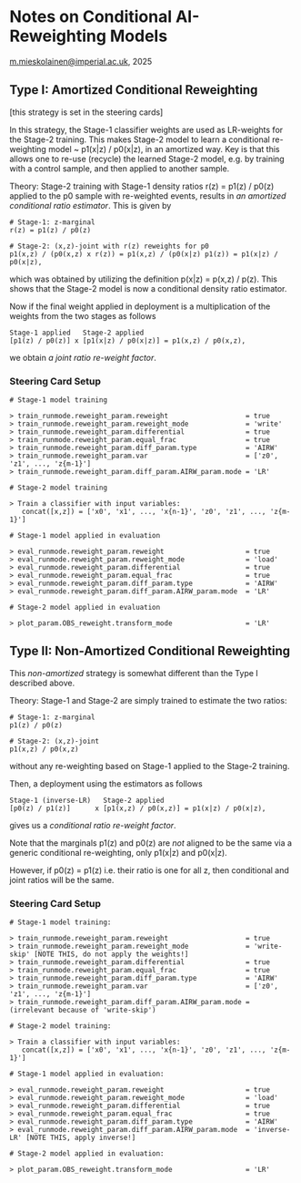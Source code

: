 
# Notes on Conditional AI-Reweighting Models

m.mieskolainen@imperial.ac.uk, 2025


## Type I: Amortized Conditional Reweighting

[this strategy is set in the steering cards]

In this strategy, the Stage-1 classifier weights are used as 
LR-weights for the Stage-2 training. This makes Stage-2 model to learn
a conditional re-weighting model ~ p1(x|z) / p0(x|z), in an amortized way.
Key is that this allows one to re-use (recycle) the learned Stage-2 model,
e.g. by training with a control sample, and then applied to another sample.

Theory: Stage-2 training with Stage-1 density ratios r(z) = p1(z) / p0(z) applied
to the p0 sample with re-weighted events, results in *an amortized conditional ratio estimator*. This is given by
```
# Stage-1: z-marginal
r(z) = p1(z) / p0(z) 

# Stage-2: (x,z)-joint with r(z) reweights for p0
p1(x,z) / (p0(x,z) x r(z)) = p1(x,z) / (p0(x|z) p1(z)) = p1(x|z) / p0(x|z),
```
which was obtained by utilizing the definition p(x|z) = p(x,z) / p(z). This shows that the Stage-2 model is now a conditional density ratio estimator.

Now if the final weight applied in deployment is a multiplication of the weights from the two stages as follows
``` 
Stage-1 applied   Stage-2 applied
[p1(z) / p0(z)] x [p1(x|z) / p0(x|z)] = p1(x,z) / p0(x,z),
```
we obtain *a joint ratio re-weight factor*.


### Steering Card Setup

```
# Stage-1 model training

> train_runmode.reweight_param.reweight                   = true
> train_runmode.reweight_param.reweight_mode              = 'write'
> train_runmode.reweight_param.differential               = true
> train_runmode.reweight_param.equal_frac                 = true
> train_runmode.reweight_param.diff_param.type            = 'AIRW'
> train_runmode.reweight_param.var                        = ['z0', 'z1', ..., 'z{m-1}']
> train_runmode.reweight_param.diff_param.AIRW_param.mode = 'LR'

# Stage-2 model training

> Train a classifier with input variables:
   concat([x,z]) = ['x0', 'x1', ..., 'x{n-1}', 'z0', 'z1', ..., 'z{m-1}']

# Stage-1 model applied in evaluation

> eval_runmode.reweight_param.reweight                    = true
> eval_runmode.reweight_param.reweight_mode               = 'load'
> eval_runmode.reweight_param.differential                = true
> eval_runmode.reweight_param.equal_frac                  = true
> eval_runmode.reweight_param.diff_param.type             = 'AIRW'
> eval_runmode.reweight_param.diff_param.AIRW_param.mode  = 'LR'

# Stage-2 model applied in evaluation

> plot_param.OBS_reweight.transform_mode                  = 'LR'
```


## Type II: Non-Amortized Conditional Reweighting

This *non-amortized* strategy is somewhat different than the Type I described above.

Theory: Stage-1 and Stage-2 are simply trained to estimate the two ratios:
```
# Stage-1: z-marginal
p1(z) / p0(z)    

# Stage-2: (x,z)-joint
p1(x,z) / p0(x,z)
```
without any re-weighting based on Stage-1 applied to the Stage-2 training.

Then, a deployment using the estimators as follows
``` 
Stage-1 (inverse-LR)   Stage-2 applied
[p0(z) / p1(z)]      x [p1(x,z) / p0(x,z)] = p1(x|z) / p0(x|z),
```
gives us a *conditional ratio re-weight factor*.

Note that the marginals p1(z) and p0(z) are *not* aligned to be the same via
a generic conditional re-weighting, only p1(x|z) and p0(x|z).

However, if p0(z) = p1(z) i.e. their ratio is one for all z, then conditional and joint ratios will be the same.

### Steering Card Setup

```
# Stage-1 model training:

> train_runmode.reweight_param.reweight                   = true
> train_runmode.reweight_param.reweight_mode              = 'write-skip' [NOTE THIS, do not apply the weights!]
> train_runmode.reweight_param.differential               = true
> train_runmode.reweight_param.equal_frac                 = true
> train_runmode.reweight_param.diff_param.type            = 'AIRW'
> train_runmode.reweight_param.var                        = ['z0', 'z1', ..., 'z{m-1}']
> train_runmode.reweight_param.diff_param.AIRW_param.mode = (irrelevant because of 'write-skip')

# Stage-2 model training:

> Train a classifier with input variables:
   concat([x,z]) = ['x0', 'x1', ..., 'x{n-1}', 'z0', 'z1', ..., 'z{m-1}']

# Stage-1 model applied in evaluation:

> eval_runmode.reweight_param.reweight                    = true
> eval_runmode.reweight_param.reweight_mode               = 'load'
> eval_runmode.reweight_param.differential                = true
> eval_runmode.reweight_param.equal_frac                  = true
> eval_runmode.reweight_param.diff_param.type             = 'AIRW'
> eval_runmode.reweight_param.diff_param.AIRW_param.mode  = 'inverse-LR' [NOTE THIS, apply inverse!]

# Stage-2 model applied in evaluation:

> plot_param.OBS_reweight.transform_mode                  = 'LR'
```
